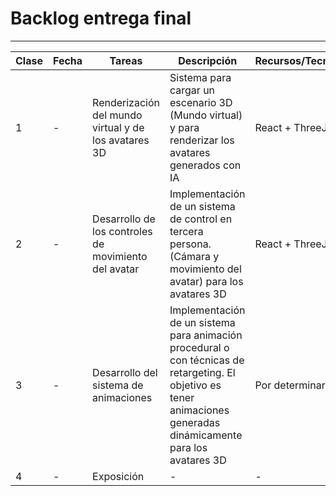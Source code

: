 # Backlog entrega final
---
|Clase|Fecha|Tareas|Descripción|Recursos/Tecnologías|
|-|-|-|-|-|
|1|-|Renderización del mundo virtual y de los avatares 3D|Sistema para cargar un escenario 3D (Mundo virtual) y para renderizar los avatares generados con IA|React + ThreeJS|
|2|-|Desarrollo de los controles de movimiento del avatar|Implementación de un sistema de control en tercera persona. (Cámara y movimiento del avatar) para los avatares 3D|React + ThreeJS|
|3|-|Desarrollo del sistema de animaciones|Implementación de un sistema para animación procedural o con técnicas de retargeting. El objetivo es tener animaciones generadas dinámicamente para los avatares 3D|Por determinar ...|
|4|-|Exposición|-|-|-|


